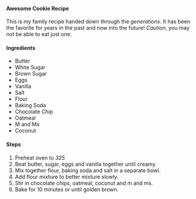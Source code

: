 #### Awesome Cookie Recipe

This is my family recipe handed down through the _generations_.  It has been the favorite for years in the past and now into the future!  _Caution_, you may not be able to eat just one.

#### Ingredients

* Butter
* White Sugar
* Brown Sugar
* Eggs
* Vanilla
* Salt
* Flour
* Baking Soda
* Chocolate Chip
* Oatmeal
* M and Ms
* Coconut

#### Steps

1. Preheat oven to _325_
2. Beat butter, sugar, eggs and vanilla together until creamy.
3. Mix together flour, baking soda and salt in a separate bowl.
4. Add flour mixture to better mixture slowly.
5. Stir in chocolate chips, oatmeal, coconut and m and ms.
6. Bake for 10 minutes or until golden brown.




